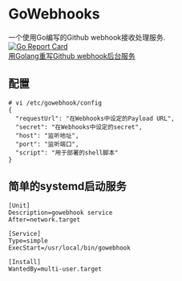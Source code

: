 # GoWebhooks
一个使用Go编写的Github webhook接收处理服务.  
[![Go Report Card](https://goreportcard.com/badge/github.com/moonagic/GoWebhook)](https://goreportcard.com/report/github.com/moonagic/GoWebhook)  
[用Golang重写Github webhook后台服务](https://moonagic.com/make-webhook-backend-with-golang/)

## 配置
```
# vi /etc/gowebhook/config
{
  "requestUrl": "在Webhooks中设定的Payload URL",
  "secret": "在Webhooks中设定的secret",
  "host": "监听地址",
  "port": "监听端口",
  "script": "用于部署的shell脚本"
}
```

## 简单的systemd启动服务
```
[Unit]
Description=gowebhook service
After=network.target

[Service]
Type=simple
ExecStart=/usr/local/bin/gowebhook

[Install]
WantedBy=multi-user.target
```
